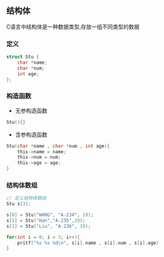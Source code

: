 <!--
 * @Description: 
 * @Version: 1.0
 * @Author: DaLao
 * @Email: dalao_li@163.com
 * @Date: 2021-01-16 17:59:34
 * @LastEditors: dalao
 * @LastEditTime: 2022-04-19 22:23:07
-->

## 结构体


C语言中结构体是一种数据类型,存放一组不同类型的数据



### 定义


```c++
struct Stu {
    char *name;
    char *num;
    int age;
};
```



### 构造函数


- 无参构造函数

```c
Stu(){}
```

- 含参构造函数

```c
Stu(char *name , char *num , int age){
    this->name = name;
    this->num = num;
    this->age = age;
}
```



### 结构体数组


```c++
// 定义结构体数组
Stu s[3];

s[0] = Stu("WANG", "A-234", 19);
s[1] = Stu("Han","A-235",19);
s[2] = Stu("Liu", "A-236", 19);

for(int i = 0; i < 3; i++){
    pritf("%s %s %d\n", s[i].name , s[i].num , s[i].age)
}
```

